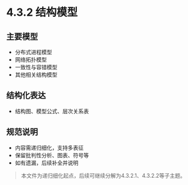 # 4.3.2 结构模型

## 主要模型

- 分布式进程模型
- 网络拓扑模型
- 一致性与容错模型
- 其他相关结构模型

## 结构化表达

- 结构图、模型公式、层次关系表

## 规范说明

- 内容需递归细化，支持多表征
- 保留批判性分析、图表、符号等
- 如有遗漏，后续补全并说明

> 本文件为递归细化起点，后续可继续分解为4.3.2.1、4.3.2.2等子主题。
